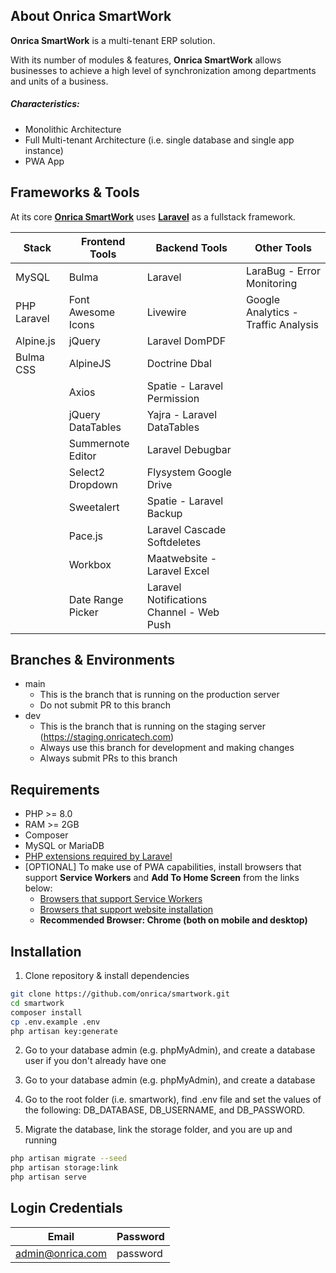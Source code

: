 ## About Onrica SmartWork

**Onrica SmartWork** is a multi-tenant ERP solution.

With its number of modules & features, **Onrica SmartWork** allows businesses to achieve a high level of synchronization among departments and units of a business.

##### Characteristics:

-   Monolithic Architecture
-   Full Multi-tenant Architecture (i.e. single database and single app instance)
-   PWA App

## Frameworks & Tools

At its core [**Onrica SmartWork**](https://onricatech.com/products/smartwork) uses [**Laravel**](https://laravel.com) as a fullstack framework.

| Stack       | Frontend Tools     | Backend Tools                            | Other Tools                         |
| ----------- | ------------------ | ---------------------------------------- | ----------------------------------- |
| MySQL       | Bulma              | Laravel                                  | LaraBug - Error Monitoring          |
| PHP Laravel | Font Awesome Icons | Livewire                                 | Google Analytics - Traffic Analysis |
| Alpine.js   | jQuery             | Laravel DomPDF                           |                                     |
| Bulma CSS   | AlpineJS           | Doctrine Dbal                            |                                     |
|             | Axios              | Spatie - Laravel Permission              |                                     |
|             | jQuery DataTables  | Yajra - Laravel DataTables               |                                     |
|             | Summernote Editor  | Laravel Debugbar                         |                                     |
|             | Select2 Dropdown   | Flysystem Google Drive                   |                                     |
|             | Sweetalert         | Spatie - Laravel Backup                  |                                     |
|             | Pace.js            | Laravel Cascade Softdeletes              |                                     |
|             | Workbox            | Maatwebsite - Laravel Excel              |                                     |
|             | Date Range Picker  | Laravel Notifications Channel - Web Push |                                     |

## Branches & Environments

-   main
    -   This is the branch that is running on the production server
    -   Do not submit PR to this branch
-   dev
    -   This is the branch that is running on the staging server (https://staging.onricatech.com)
    -   Always use this branch for development and making changes
    -   Always submit PRs to this branch

## Requirements

-   PHP >= 8.0
-   RAM >= 2GB
-   Composer
-   MySQL or MariaDB
-   [PHP extensions required by Laravel](https://laravel.com/docs/9.x/deployment#server-requirements)
-   [OPTIONAL] To make use of PWA capabilities, install browsers that support **Service Workers** and **Add To Home Screen** from the links below:
    -   [Browsers that support Service Workers](https://caniuse.com/?search=service%20worker)
    -   [Browsers that support website installation](https://caniuse.com/?search=a2hs)
    -   **Recommended Browser: Chrome (both on mobile and desktop)**

## Installation

1. Clone repository & install dependencies

```bash
git clone https://github.com/onrica/smartwork.git
cd smartwork
composer install
cp .env.example .env
php artisan key:generate
```

2. Go to your database admin (e.g. phpMyAdmin), and create a database user if you don't already have one
3. Go to your database admin (e.g. phpMyAdmin), and create a database
4. Go to the root folder (i.e. smartwork), find .env file and set the values of the following: DB_DATABASE, DB_USERNAME, and DB_PASSWORD.

5. Migrate the database, link the storage folder, and you are up and running

```bash
php artisan migrate --seed
php artisan storage:link
php artisan serve
```

## Login Credentials

| Email            | Password |
| ---------------- | -------- |
| admin@onrica.com | password |
